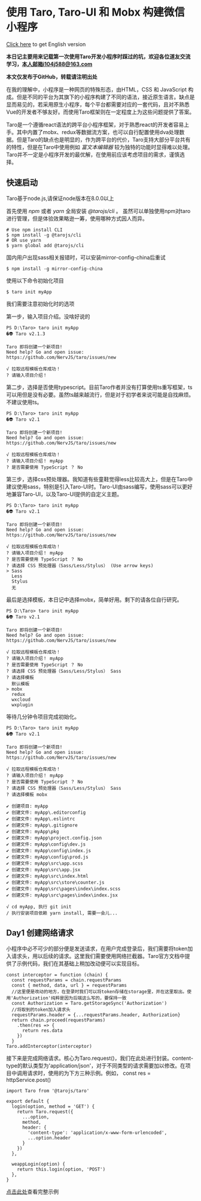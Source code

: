 # 使用 Taro, Taro-UI 和 Mobx 构建微信小程序

 [Click here](https://github.com/lolipopluxury/Diary-of-taro/blob/master/README-EN.md) to get English version
 
 **本日记主要用来记载第一次使用Taro开发小程序时踩过的坑，欢迎各位道友交流学习，本人邮箱i104j588@163.com**
 
 **本文仅发布于GitHub，转载请注明出处**
 
在我的理解中，小程序是一种网页的特殊形态，由HTML，CSS 和 JavaScript 构成。但是不同的平台为其旗下的小程序构建了不同的语法，接近原生语言。缺点是显而易见的，若采用原生小程序，每个平台都需要对应的一套代码，且对不熟悉Vue的开发者不够友好。而使用Taro框架则在一定程度上为这些问题提供了答案。

Taro是一个遵循react语法的跨平台小程序框架，对于熟悉react的开发者容易上手。其中内置了mobx、redux等数据流方案，也可以自行配置使用dva处理数据。但是Taro的缺点也是明显的，作为跨平台的代价，Taro支持大部分平台共有的特性，但是在Taro中使用例如 _富文本编辑器_ 较为独特的功能时显得难以处理。Taro并不一定是小程序开发的最优解，在使用前应该考虑项目的需求，谨慎选择。

## 快速启动

Taro基于node.js,请保证node版本在8.0.0以上

首先使用 _npm_ 或者 _yarn_ 全局安装 _@tarojs/cli_ 。 虽然可以单独使用npm对taro进行管理，但是体验效果略逊一筹，使用哪种方式因人而异。
```
# Use npm install CLI
$ npm install -g @tarojs/cli
# OR use yarn 
$ yarn global add @tarojs/cli
```
国内用户出现sass相关报错时，可以安装mirror-config-china后重试
```
$ npm install -g mirror-config-china
```
使用以下命令初始化项目
```
$ taro init myApp
```
我们需要注意初始化时的选项

第一步，输入项目介绍。没啥好说的
```
PS D:\Taro> taro init myApp
�👽 Taro v2.1.3

Taro 即将创建一个新项目!
Need help? Go and open issue: https://github.com/NervJS/taro/issues/new

√ 拉取远程模板仓库成功！
? 请输入项目介绍！
```

第二步，选择是否使用typescript。目前Taro作者并没有打算使用ts重写框架，ts可以用但是没有必要。虽然ts越来越流行，但是对于初学者来说可能是自找麻烦。不建议使用ts。
```
PS D:\Taro> taro init myApp
�👽 Taro v2.1

Taro 即将创建一个新项目!
Need help? Go and open issue: https://github.com/NervJS/taro/issues/new

√ 拉取远程模板仓库成功！
? 请输入项目介绍！ myApp
? 是否需要使用 TypeScript ？ No
```

第三步，选择css预处理器。我知道有些童鞋觉得less比较高大上，但是在Taro中建议使用sass，特别是引入Taro-UI时。Taro-UI由sass编写，使用sass可以更好地兼容Taro-UI，以及Taro-UI提供的自定义主题。
```
PS D:\Taro> taro init myApp
�👽 Taro v2.1

Taro 即将创建一个新项目!
Need help? Go and open issue: https://github.com/NervJS/taro/issues/new

√ 拉取远程模板仓库成功！
? 请输入项目介绍！ myApp
? 是否需要使用 TypeScript ？ No
? 请选择 CSS 预处理器（Sass/Less/Stylus） (Use arrow keys)
> Sass 
  Less 
  Stylus
  无
```
最后是选择模板，本日记中选择mobx，简单好用。剩下的请各位自行研究。
```
PS D:\Taro> taro init myApp
�👽 Taro v2.1

Taro 即将创建一个新项目!
Need help? Go and open issue: https://github.com/NervJS/taro/issues/new

√ 拉取远程模板仓库成功！
? 请输入项目介绍！ myApp
? 是否需要使用 TypeScript ？ No
? 请选择 CSS 预处理器（Sass/Less/Stylus） Sass
? 请选择模板 
  默认模板   
> mobx       
  redux      
  wxcloud    
  wxplugin   
```
等待几分钟令项目完成初始化。
```
PS D:\Taro> taro init myApp
�👽 Taro v2.1

Taro 即将创建一个新项目!
Need help? Go and open issue: https://github.com/NervJS/taro/issues/new

√ 拉取远程模板仓库成功！
? 请输入项目介绍！ myApp
? 是否需要使用 TypeScript ？ No
? 请选择 CSS 预处理器（Sass/Less/Stylus） Sass
? 请选择模板 mobx

✔ 创建项目: myApp
✔ 创建文件: myApp\.editorconfig
✔ 创建文件: myApp\.eslintrc    
✔ 创建文件: myApp\.gitignore   
✔ 创建文件: myApp\pkg
✔ 创建文件: myApp\project.config.json
✔ 创建文件: myApp\config\dev.js
✔ 创建文件: myApp\config\index.js
✔ 创建文件: myApp\config\prod.js
✔ 创建文件: myApp\src\app.scss
✔ 创建文件: myApp\src\app.jsx
✔ 创建文件: myApp\src\index.html
✔ 创建文件: myApp\src\store\counter.js
✔ 创建文件: myApp\src\pages\index\index.scss
✔ 创建文件: myApp\src\pages\index\index.jsx

√ cd myApp, 执行 git init
/ 执行安装项目依赖 yarn install, 需要一会儿...
```
## Day1 创建网络请求

小程序中必不可少的部分便是发送请求，在用户完成登录后，我们需要将token加入请求头，用以后续的请求。这里我们需要使用网络拦截器。Taro官方文档中提供了示例代码，我们在其基础上稍加改动便可以实现目标。
```
const interceptor = function (chain) {
  const requestParams = chain.requestParams
  const { method, data, url } = requestParams
  //这里便是改动的地方，在登录时我们可以将token存储在storage里，并在这里取出。使用'Authorization'纯粹是因为后端这么写的，要保持一致
  const Authorization = Taro.getStorageSync('Authorization')
  //将取到的token加入请求头
  requestParams.header = {...requestParams.header, Authorization}
  return chain.proceed(requestParams)
    .then(res => {
      return res.data
    })
  }
Taro.addInterceptor(interceptor)
```
接下来是完成网络请求。核心为Taro.request()，我们在此处进行封装。content-type的默认类型为'application/json'，对于不同类型的请求需要加以修改。在项目中调用请求时，使用的为下方三种示例。例如， const res = httpService.post()
```
import Taro from '@tarojs/taro'

export default {
  login(option, method = 'GET') {
    return Taro.request({
      ...option,
      method,
      header: {
        'content-type': 'application/x-www-form-urlencoded',
        ...option.header
      }
    })
  },

  weappLogin(option) {
    return this.login(option, 'POST')
  },
}
```
 [点击此处](https://github.com/lolipopluxury/Diary-of-taro/blob/master/demonstration/src/services/httpService.js)查看完整示例
